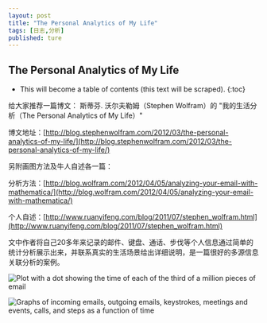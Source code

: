 ```yaml
---
layout: post
title: "The Personal Analytics of My Life"
tags: [日志,分析]
published: ture
---
```



## The Personal Analytics of My Life

- This will become a table of contents (this text will be scraped).
{:toc}

给大家推荐一篇博文：
斯蒂芬. 沃尔夫勒姆（Stephen Wolfram）的 "我的生活分析（The Personal Analytics of My Life）"

博文地址：[http://blog.stephenwolfram.com/2012/03/the-personal-analytics-of-my-life/](http://blog.stephenwolfram.com/2012/03/the-personal-analytics-of-my-life/)

另附画图方法及牛人自述各一篇：

分析方法：[http://blog.wolfram.com/2012/04/05/analyzing-your-email-with-mathematica/](http://blog.wolfram.com/2012/04/05/analyzing-your-email-with-mathematica/)

个人自述：[http://www.ruanyifeng.com/blog/2011/07/stephen_wolfram.html](http://www.ruanyifeng.com/blog/2011/07/stephen_wolfram.html)

文中作者将自己20多年来记录的邮件、键盘、通话、步伐等个人信息通过简单的统计分析展示出来，并联系真实的生活场景给出详细说明，是一篇很好的多源信息关联分析的案例。

![Plot with a dot showing the time of each of the third of a million pieces of email](http://blog.stephenwolfram.com/data/uploads/2012/03/outgoing-mail-diurnal-image.png)

![Graphs of incoming emails, outgoing emails, keystrokes, meetings and events, calls, and steps as a function of time](http://blog.stephenwolfram.com/data/uploads/2012/03/stacked-distributions-image1.png)
